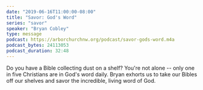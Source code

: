 ```yaml
---
date: "2019-06-16T11:00:00-08:00"
title: "Savor: God's Word"
series: "savor"
speaker: "Bryan Cobley"
type: message
podcast: https://arborchurchnw.org/podcast/savor-gods-word.m4a
podcast_bytes: 24113053
podcast_duration: 32:48
---
```


Do you have a Bible collecting dust on a shelf? You're not alone -- only one in five Christians are in God's word daily.
Bryan exhorts us to take our Bibles off our shelves and savor the incredible, living word of God. 

